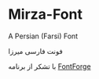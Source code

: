 # Mirza-Font
A Persian (Farsi) Font

فونت فارسی میرزا

با تشکر از برنامه [FontForge](https://fontforge.github.io)
